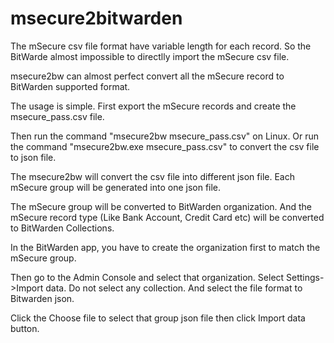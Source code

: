 # msecure2bitwarden

The mSecure csv file format have variable length for each record. So the BitWarde almost impossible to directlly import the mSecure csv file.

msecure2bw can almost perfect convert all the mSecure record to BitWarden supported format.

The usage is simple. First export the mSecure records and create the msecure_pass.csv file.

Then run the command "msecure2bw msecure_pass.csv" on Linux. Or run the command "msecure2bw.exe msecure_pass.csv" to convert the csv file to json file.

The msecure2bw will convert the csv file into different json file. Each mSecure group will be generated into one json file.

The mSecure group will be converted to BitWarden organization. And the mSecure record type (Like Bank Account, Credit Card etc) will be converted to BitWarden Collections.

In the BitWarden app, you have to create the organization first to match the mSecure group.

Then go to the Admin Console and select that organization. Select Settings->Import data. Do not select any collection. And select the file format to Bitwarden json.

Click the Choose file to select that group json file then click Import data button.
